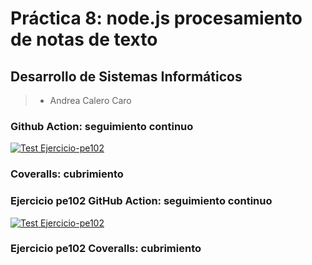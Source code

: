 # Práctica 8: node.js procesamiento de notas de texto

## Desarrollo de Sistemas Informáticos

> - Andrea Calero Caro

### Github Action: seguimiento continuo

[![Test Ejercicio-pe102](https://github.com/ULL-ESIT-INF-DSI-2021/ull-esit-inf-dsi-20-21-prct08-filesystem-notes-app-alu0101202952/actions/workflows/node.js.yml/badge.svg)](https://github.com/ULL-ESIT-INF-DSI-2021/ull-esit-inf-dsi-20-21-prct08-filesystem-notes-app-alu0101202952/actions/workflows/node.js.yml)

### Coveralls: cubrimiento



### Ejercicio pe102 GitHub Action: seguimiento continuo

[![Test Ejercicio-pe102](https://github.com/ULL-ESIT-INF-DSI-2021/ull-esit-inf-dsi-20-21-prct08-filesystem-notes-app-alu0101202952/actions/workflows/node.js.yml/badge.svg)](https://github.com/ULL-ESIT-INF-DSI-2021/ull-esit-inf-dsi-20-21-prct08-filesystem-notes-app-alu0101202952/actions/workflows/node.js.yml)

### Ejercicio pe102 Coveralls: cubrimiento
